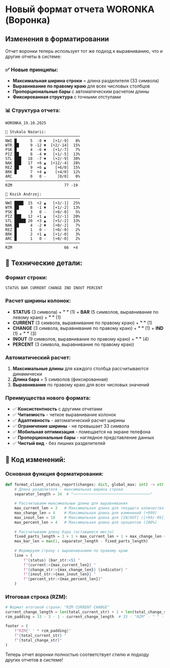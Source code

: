 # Новый формат отчета WORONKA (Воронка)

## Изменения в форматировании

Отчет воронки теперь использует тот же подход к выравниванию, что и другие отчеты в системе:

### ✅ **Новые принципы:**
- **Максимальная ширина строки** = длина разделителя (33 символа)
- **Выравнивание по правому краю** для всех числовых столбцов
- **Пропорциональные бары** с автоматическим расчетом длины
- **Фиксированная структура** с точными отступами

### 📊 **Структура отчета:**

```
WORONKA_19.10.2025

👤 Stukalo Nazarii:
─────────────────────────────────
NWI █      5  -8 ▼   [+1/-9]   8%
WTR ██     9 -12 ▼  [+2/-14]  15%
PSK █      4  -6 ▼   [+1/-7]   7%
PIZ ██     8  -4 ▼   [+1/-5]  13%
STL ███   18  -7 ▼   [+2/-9]  30%
NAK ███   17  +8 ▲  [+12/-4]  28%
REZ ██     9  +6 ▲    [+6/0]  15%
BRK █      7  +4 ▲    [+4/0]  12%
ARC        0   0 -     [0/0]   0%
─────────────────────────────────
RZM                       77 -19

👤 Kozik Andrzej:
─────────────────────────────────
NWI ████  15  +2 ▲   [+3/-1]  25%
WTR ██     8  -1 ▼   [+1/-2]  13%
PSK █      3   0 -   [+0/-0]   5%
PIZ ███   12  +1 ▲   [+2/-1]  20%
STL █████ 20  +3 ▲   [+5/-2]  33%
NAK ██     4  -2 ▼   [+0/-2]   7%
REZ █      1   0 -   [+0/-0]   2%
BRK █      2  +1 ▲   [+1/-0]   3%
ARC █      1   0 -   [+0/-0]   2%
─────────────────────────────────
RZM                       66  +4
```

## 🔧 **Технические детали:**

### Формат строки:
```
STATUS BAR CURRENT CHANGE IND INOUT PERCENT
```

### Расчет ширины колонок:
- **STATUS** (3 символа) + **" "** (1) + **BAR** (5 символов, выравнивание по левому краю) + **" "** (1)
- **CURRENT** (3 символа, выравнивание по правому краю) + **" "** (1)  
- **CHANGE** (3 символа, выравнивание по правому краю) + **" "** (1) + **IND** (1) + **" "** (3)
- **INOUT** (9 символов, выравнивание по правому краю) + **" "** (4)
- **PERCENT** (3 символа, выравнивание по правому краю)

### Автоматический расчет:
1. **Максимальные длины** для каждого столбца рассчитываются динамически
2. **Длина бара** = 5 символов (фиксированная)
3. **Выравнивание** по правому краю для всех числовых значений

### Преимущества нового формата:
- ✅ **Консистентность** с другими отчетами
- ✅ **Читаемость** - четкое выравнивание колонок
- ✅ **Адаптивность** - автоматический расчет ширины
- ✅ **Ограничение ширины** - не превышает 33 символа
- ✅ **Мобильная оптимизация** - помещается на экране телефона
- ✅ **Пропорциональные бары** - наглядное представление данных
- ✅ **Чистый вид** - без лишних разделителей

## 📝 **Код изменений:**

### Основная функция форматирования:
```python
def format_client_status_report(changes: dict, global_max: int) -> str:
    # Длина разделителя - максимальная ширина строки
    separator_length = 34  # "──────────────────────────────────"
    
    # Рассчитываем максимальные длины для выравнивания
    max_current_len = 3   # Максимальная длина для текущего количества
    max_change_len = 4    # Максимальная длина для изменений (+999)
    max_inout_len = 10    # Максимальная длина для [IN/OUT] ([+99/-99])
    max_percent_len = 4   # Максимальная длина для процентов (100%)
    
    # Рассчитываем длину бара (оставшееся место)
    fixed_parts_length = 3 + 1 + max_current_len + 1 + max_change_len + 1 + 1 + 1 + max_inout_len + 1 + max_percent_len
    max_bar_len = max(1, separator_length - fixed_parts_length)
    
    # Формируем строку с выравниванием по правому краю
    line = (
        f"{status} {bar_str:<5} "
        f"{current:>{max_current_len}} "
        f"{change_str:>{max_change_len}} {indicator} "
        f"{inout_str:>{max_inout_len}} "
        f"{percent_str:>{max_percent_len}}"
    )
```

### Итоговая строка (RZM):
```python
# Формат итоговой строки: "RZM CURRENT CHANGE"
current_change_length = len(total_current_str) + 1 + len(total_change_str)
rzm_padding = 33 - 3 - 1 - current_change_length  # 33 - "RZM" - " " - длина CURRENT и CHANGE

footer = (
    f"RZM{' ' * rzm_padding}"
    f"{total_current_str} "
    f"{total_change_str}"
)
```

Теперь отчет воронки полностью соответствует стилю и подходу других отчетов в системе!
